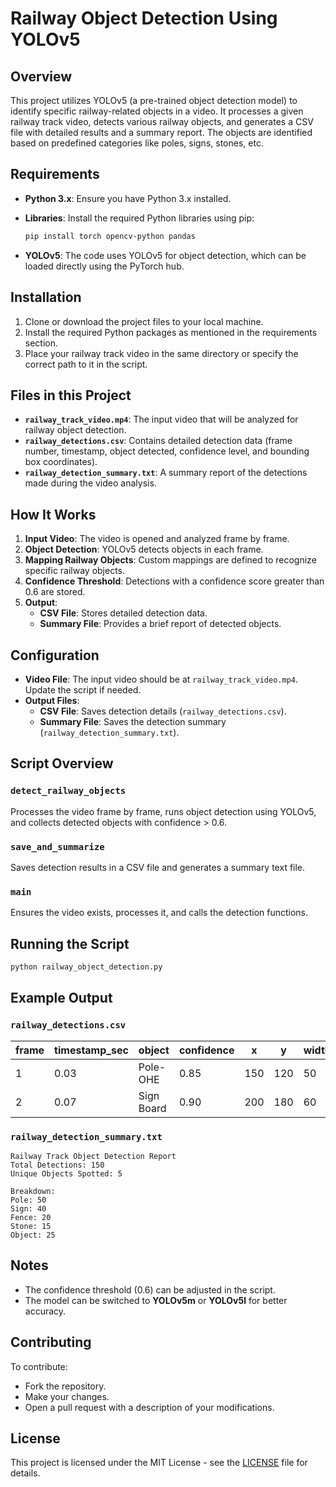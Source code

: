 # Railway Object Detection Using YOLOv5

## Overview
This project utilizes YOLOv5 (a pre-trained object detection model) to identify specific railway-related objects in a video. It processes a given railway track video, detects various railway objects, and generates a CSV file with detailed results and a summary report. The objects are identified based on predefined categories like poles, signs, stones, etc.

## Requirements

- **Python 3.x**: Ensure you have Python 3.x installed.
- **Libraries**: Install the required Python libraries using pip:
  
  ```bash
  pip install torch opencv-python pandas
  ```

- **YOLOv5**: The code uses YOLOv5 for object detection, which can be loaded directly using the PyTorch hub.

## Installation

1. Clone or download the project files to your local machine.
2. Install the required Python packages as mentioned in the requirements section.
3. Place your railway track video in the same directory or specify the correct path to it in the script.

## Files in this Project

- **`railway_track_video.mp4`**: The input video that will be analyzed for railway object detection.
- **`railway_detections.csv`**: Contains detailed detection data (frame number, timestamp, object detected, confidence level, and bounding box coordinates).
- **`railway_detection_summary.txt`**: A summary report of the detections made during the video analysis.

## How It Works

1. **Input Video**: The video is opened and analyzed frame by frame.
2. **Object Detection**: YOLOv5 detects objects in each frame.
3. **Mapping Railway Objects**: Custom mappings are defined to recognize specific railway objects.
4. **Confidence Threshold**: Detections with a confidence score greater than 0.6 are stored.
5. **Output**:
   - **CSV File**: Stores detailed detection data.
   - **Summary File**: Provides a brief report of detected objects.

## Configuration

- **Video File**: The input video should be at `railway_track_video.mp4`. Update the script if needed.
- **Output Files**:
  - **CSV File**: Saves detection details (`railway_detections.csv`).
  - **Summary File**: Saves the detection summary (`railway_detection_summary.txt`).

## Script Overview

### `detect_railway_objects`
Processes the video frame by frame, runs object detection using YOLOv5, and collects detected objects with confidence > 0.6.

### `save_and_summarize`
Saves detection results in a CSV file and generates a summary text file.

### `main`
Ensures the video exists, processes it, and calls the detection functions.

## Running the Script

```bash
python railway_object_detection.py
```

## Example Output

### `railway_detections.csv`

| frame | timestamp_sec | object      | confidence | x    | y    | width | height |
|-------|--------------|------------|------------|------|------|-------|--------|
| 1     | 0.03         | Pole-OHE   | 0.85       | 150  | 120  | 50    | 100    |
| 2     | 0.07         | Sign Board | 0.90       | 200  | 180  | 60    | 110    |

### `railway_detection_summary.txt`

```
Railway Track Object Detection Report
Total Detections: 150
Unique Objects Spotted: 5

Breakdown:
Pole: 50
Sign: 40
Fence: 20
Stone: 15
Object: 25
```

## Notes
- The confidence threshold (0.6) can be adjusted in the script.
- The model can be switched to **YOLOv5m** or **YOLOv5l** for better accuracy.

## Contributing
To contribute:
- Fork the repository.
- Make your changes.
- Open a pull request with a description of your modifications.

## License
This project is licensed under the MIT License - see the [LICENSE](LICENSE) file for details.

